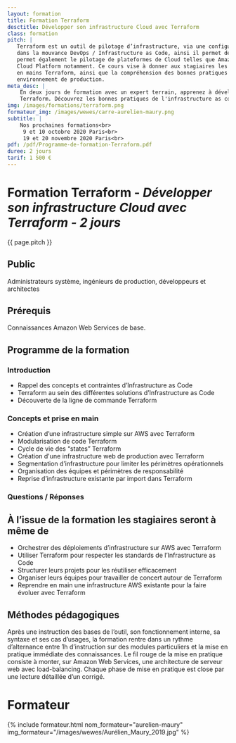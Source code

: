 ```yaml
---
layout: formation
title: Formation Terraform
desctitle: Développer son infrastructure Cloud avec Terraform
class: formation
pitch: |
   Terraform est un outil de pilotage d’infrastructure, via une configuration légère et efficace. Celui-ci se place
   dans la mouvance DevOps / Infrastructure as Code, ainsi il permet de créer des environnements reproductibles. Il
   permet également le pilotage de plateformes de Cloud telles que Amazon Web Services, Openstack, Azure ou Google
   Cloud Platform notamment. Ce cours vise à donner aux stagiaires les connaissances de base pour débuter et prendre
   en mains Terraform, ainsi que la compréhension des bonnes pratiques pour approfondir et utiliser cet outil en
   environnement de production.
meta_desc: |
    En deux jours de formation avec un expert terrain, apprenez à développer et piloter vos infrastructures Cloud avec
    Terraform. Découvrez les bonnes pratiques de l'infrastructure as code.
img: /images/formations/terraform.png
formateur_img: /images/wewes/carre-aurelien-maury.png
subtitle: |
    Nos prochaines formations<br>
     9 et 10 octobre 2020 Paris<br>
     19 et 20 novembre 2020 Paris<br>
pdf: /pdf/Programme-de-formation-Terraform.pdf
duree: 2 jours
tarif: 1 500 €
---
```


# Formation Terraform - *Développer son infrastructure Cloud avec Terraform - 2 jours*

{{ page.pitch }}

## Public


Administrateurs système, ingénieurs de production, développeurs et architectes

## Prérequis

Connaissances Amazon Web Services de base.


## Programme de la formation


###  Introduction

  * Rappel des concepts et contraintes d’Infrastructure as Code
  * Terraform au sein des différentes solutions d’Infrastructure as Code
  * Découverte de la ligne de commande Terraform

###  Concepts et prise en main

  * Création d’une infrastructure simple sur AWS avec Terraform
  * Modularisation de code Terraform
  * Cycle de vie des “states” Terraform
  * Création d'une infrastructure web de production avec Terraform
  * Segmentation d’infrastructure pour limiter les périmètres opérationnels
  * Organisation des équipes et périmètres de responsabilité
  * Reprise d’infrastructure existante par import dans Terraform

### Questions / Réponses


## À l’issue de la formation les stagiaires seront à même de

* Orchestrer des déploiements d’infrastructure sur AWS avec Terraform
* Utiliser Terraform pour respecter les standards de l’Infrastructure as Code
* Structurer leurs projets pour les réutiliser efficacement
* Organiser leurs équipes pour travailler de concert autour de Terraform
* Reprendre en main une infrastructure AWS existante pour la faire évoluer avec Terraform


## Méthodes pédagogiques


Après une instruction des bases de l’outil, son fonctionnement interne, sa syntaxe et ses cas d’usages, la formation
rentre dans un rythme d’alternance entre 1h d’instruction sur des modules particuliers et la mise en pratique immédiate
des connaissances. Le fil rouge de la mise en pratique consiste à monter, sur Amazon Web Services, une architecture de
serveur web avec load-balancing. Chaque phase de mise en pratique est close par une lecture détaillée d’un corrigé.


# Formateur

{% include formateur.html nom_formateur="aurelien-maury" img_formateur="/images/wewes/Aurélien_Maury_2019.jpg" %}
